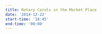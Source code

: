 ```yaml
---
title: Rotary Carols in the Market Place
date: '2014-12-22'
start-time: '18:45'
end-time: '00:00'
---
```

